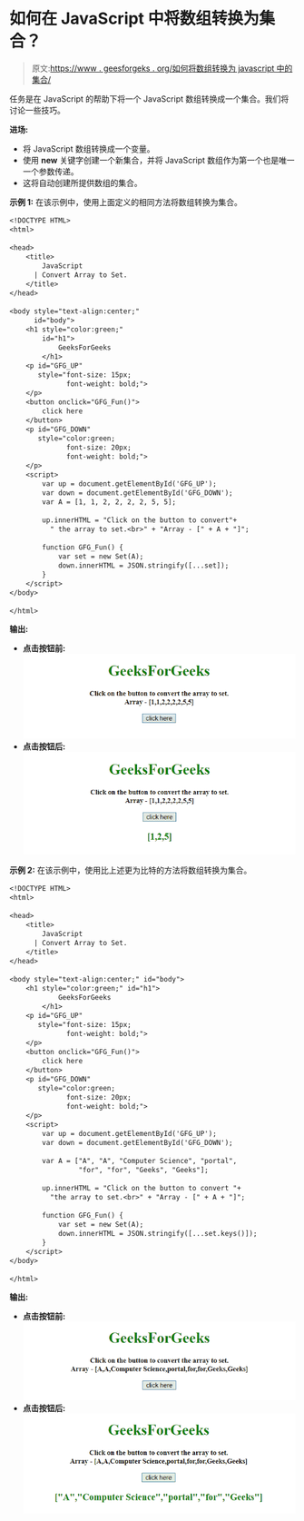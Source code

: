 # 如何在 JavaScript 中将数组转换为集合？

> 原文:[https://www . geesforgeks . org/如何将数组转换为 javascript 中的集合/](https://www.geeksforgeeks.org/how-to-convert-array-to-set-in-javascript/)

任务是在 JavaScript 的帮助下将一个 JavaScript 数组转换成一个集合。我们将讨论一些技巧。

**进场:**

*   将 JavaScript 数组转换成一个变量。
*   使用 **new** 关键字创建一个新集合，并将 JavaScript 数组作为第一个也是唯一一个参数传递。
*   这将自动创建所提供数组的集合。

**示例 1:** 在该示例中，使用上面定义的相同方法将数组转换为集合。

```
<!DOCTYPE HTML>
<html>

<head>
    <title>
        JavaScript 
      | Convert Array to Set.
    </title>
</head>

<body style="text-align:center;"
      id="body">
    <h1 style="color:green;" 
        id="h1">  
            GeeksForGeeks  
        </h1>
    <p id="GFG_UP" 
       style="font-size: 15px; 
              font-weight: bold;">
    </p>
    <button onclick="GFG_Fun()">
        click here
    </button>
    <p id="GFG_DOWN" 
       style="color:green; 
              font-size: 20px;
              font-weight: bold;">
    </p>
    <script>
        var up = document.getElementById('GFG_UP');
        var down = document.getElementById('GFG_DOWN');
        var A = [1, 1, 2, 2, 2, 2, 5, 5];

        up.innerHTML = "Click on the button to convert"+
          " the array to set.<br>" + "Array - [" + A + "]";

        function GFG_Fun() {
            var set = new Set(A);
            down.innerHTML = JSON.stringify([...set]);
        }
    </script>
</body>

</html>
```

**输出:**

*   **点击按钮前:**
    ![](img/8ac5e58fae2a1020e1ee3f892ef5acaf.png)
*   **点击按钮后:**
    ![](img/dfe85c6e1518ed4d93d49b9942839bc6.png)

**示例 2:** 在该示例中，使用比上述更为比特的方法将数组转换为集合。

```
<!DOCTYPE HTML>
<html>

<head>
    <title>
        JavaScript 
      | Convert Array to Set.
    </title>
</head>

<body style="text-align:center;" id="body">
    <h1 style="color:green;" id="h1">  
            GeeksForGeeks  
        </h1>
    <p id="GFG_UP" 
       style="font-size: 15px; 
              font-weight: bold;">
    </p>
    <button onclick="GFG_Fun()">
        click here
    </button>
    <p id="GFG_DOWN" 
       style="color:green; 
              font-size: 20px; 
              font-weight: bold;">
    </p>
    <script>
        var up = document.getElementById('GFG_UP');
        var down = document.getElementById('GFG_DOWN');

        var A = ["A", "A", "Computer Science", "portal", 
                 "for", "for", "Geeks", "Geeks"];

        up.innerHTML = "Click on the button to convert "+
          "the array to set.<br>" + "Array - [" + A + "]";

        function GFG_Fun() {
            var set = new Set(A);
            down.innerHTML = JSON.stringify([...set.keys()]);
        }
    </script>
</body>

</html>
```

**输出:**

*   **点击按钮前:**
    ![](img/f36e217085c0fec6170c457c5229635b.png)
*   **点击按钮后:**
    ![](img/faa15f78015c16c4e736dbd7c7dc008c.png)